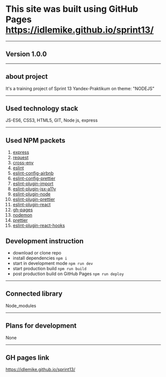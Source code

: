 # This site was built using GitHub Pages <https://idlemike.github.io/sprint13/>
***
## **Version 1.0.0**
***
## **about project**
It's a training project of Sprint 13 Yandex-Praktikum on theme: "NODEJS"
***
## **Used technology stack**
JS-ES6, CSS3, HTML5, GIT, Node js, express
***
## **Used NPM packets**
1. [express](https://www.npmjs.com/package/express)
2. [request](https://www.npmjs.com/package/request)
3. [cross-env](https://www.npmjs.com/package/cross-env)
4. [eslint](https://www.npmjs.com/package/eslint)
5. [eslint-config-airbnb](https://www.npmjs.com/package/eslint-config-airbnb)
6. [eslint-config-prettier](https://www.npmjs.com/package/eslint-config-prettier)
7. [eslint-plugin-import](https://www.npmjs.com/package/eslint-plugin-import)
8. [eslint-plugin-jsx-a11y](https://www.npmjs.com/package/eslint-plugin-jsx-a11y)
9. [eslint-plugin-node](https://www.npmjs.com/package/eslint-plugin-node)
10. [eslint-plugin-prettier](https://www.npmjs.com/package/eslint-plugin-prettier)
11. [eslint-plugin-react](https://www.npmjs.com/package/eslint-plugin-react)
12. [gh-pages](https://www.npmjs.com/package/gh-pages)
13. [nodemon](https://www.npmjs.com/package/nodemon)
14. [prettier](https://www.npmjs.com/package/prettier)
15. [eslint-plugin-react-hooks](https://www.npmjs.com/package/eslint-plugin-react-hooks)
## **Development instruction**
* download or clone repo
* install dependencies `npm i`
* start in development mode `npm run dev`
* start production build `npm run build`
* post production build on GitHub Pages `npm run deploy`
***
## **Connected library**
Node_modules
***
## **Plans for development**
None
***
## **GH pages link**
<https://idlemike.github.io/sprint13/>